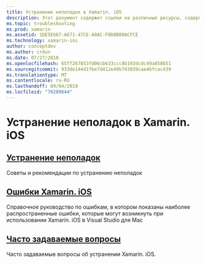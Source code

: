 ```yaml
---
title: Устранение неполадок в Xamarin. iOS
description: Этот документ содержит ссылки на различные ресурсы, содержащие сведения об устранении неполадок для Xamarin. iOS, список потенциальных ошибок при создании приложений Xamarin. iOS и часто задаваемые вопросы.
ms.topic: troubleshooting
ms.prod: xamarin
ms.assetid: 1DE5E667-A671-47CE-A0AC-F0D8B00ACFCE
ms.technology: xamarin-ios
author: conceptdev
ms.author: crdun
ms.date: 07/27/2018
ms.openlocfilehash: 65ff267853fd06cb633ccc8b193dcdc49a858851
ms.sourcegitcommit: 933de144d1fbe7d412e49b743839cae4bfcac439
ms.translationtype: MT
ms.contentlocale: ru-RU
ms.lasthandoff: 09/04/2019
ms.locfileid: "70289644"
---
```

# <a name="troubleshooting-xamarinios"></a>Устранение неполадок в Xamarin. iOS

## <a name="troubleshootingiostroubleshootingtroubleshootingmd"></a>[Устранение неполадок](~/ios/troubleshooting/troubleshooting.md)

Советы и рекомендации по устранению неполадок

## <a name="xamarinios-errorsiostroubleshootingmtouch-errorsmd"></a>[Ошибки Xamarin. iOS](~/ios/troubleshooting/mtouch-errors.md)

Справочное руководство по ошибкам, в котором показаны наиболее распространенные ошибки, которые могут возникнуть при использовании Xamarin. iOS в Visual Studio для Mac

## <a name="frequently-asked-questionsquestionsindexmd"></a>[Часто задаваемые вопросы](questions/index.md)

Часто задаваемые вопросы об устранении Xamarin. iOS.
